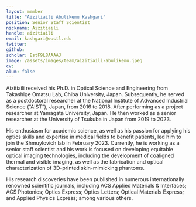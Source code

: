 ```yaml
---
layout: member
title: "Aizitiaili Abulikemu Kashgari"
position: Senior Staff Scientist
nickname: Aizitiaili
handle: aizitiaili
email: kashgari@wustl.edu
twitter: 
github: 
scholar: EstF9L8AAAAJ
image: /assets/images/team/aizitiaili-abulikemu.jpeg
cv: 
alum: false
---
```

Aizitiaili received his Ph.D. in Optical Science and Engineering from Takashige Omatsu Lab, Chiba University, Japan.
Subsequently, he served as a postdoctoral researcher at the National Institute of Advanced Industrial Science (“AIST”), Japan, from 2016 to 2018. After performing as a project researcher at Yamagata University, Japan. He then worked as a senior researcher at the University of Tsukuba in Japan from 2019 to 2023.

His enthusiasm for academic science, as well as his passion for applying his optics skills and expertise in medical fields to benefit patients, led him to join the Shmuylovich lab in February 2023. Currently, he is working as a senior staff scientist and his work is focused on developing equitable optical imaging technologies, including the development of coaligned thermal and visible imaging, as well as the fabrication and optical characterization of 3D-printed skin-mimicking phantoms.

His research discoveries have been published in numerous internationally renowned scientific journals, including ACS Applied Materials & Interfaces; ACS Photonics; Optics Express; Optics Letters; Optical Materials Express; and Applied Physics Express; among various others.